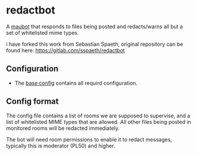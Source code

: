 # redactbot
A [maubot](https://github.com/maubot/maubot) that responds to files being posted and redacts/warns all but a set of whitelisted mime types.

i have forked this work from Sebastian Spaeth, original repository can be found here: https://gitlab.com/sspaeth/redactbot

## Configuration
* The [base config](base-config.yaml) contains all requird configuration.

## Config format

The config file contains a list of rooms we are supposed to supervise, and a
list of whitelisted MIME types that are allowed. All other files being posted
in monitored rooms will be redacted immediately.

The bot will need room permissions to enable it to redact messages, typically
this is moderator (PL50) and higher.
